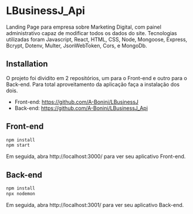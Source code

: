 # LBusinessJ_Api
Landing Page para empresa sobre Marketing Digital, com painel administrativo capaz de modificar todos os dados do site. Tecnologias utilizadas foram Javascript, React, HTML, CSS, Node, Mongoose, Express, Bcrypt, Dotenv, Multer, JsonWebToken, Cors, e MongoDb.

## Installation
O projeto foi dividito em 2 repositórios, um para o Front-end e outro para o Back-end. Para total aproveitamento da aplicação faça a instalação dos dois.

- Front-end: https://github.com/A-Bonini/LBusinessJ
- Back-end: https://github.com/A-Bonini/LBusinessJ_Api

## Front-end

```sh
npm install
npm start
```
Em seguida, abra http://localhost:3000/ para ver seu aplicativo Front-end.

## Back-end
```sh
npm install
npx nodemon
```
Em seguida, abra http://localhost:3001/ para ver seu aplicativo Back-end.
